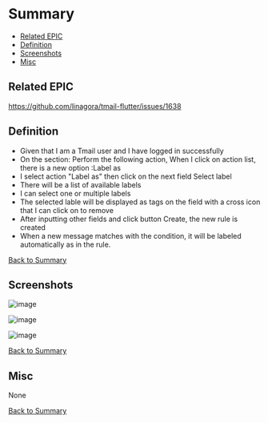 # Summary

* [Related EPIC](#related-epic)
* [Definition](#definition)
* [Screenshots](#screenshots)
* [Misc](#misc)

## Related EPIC

https://github.com/linagora/tmail-flutter/issues/1638

## Definition

- Given that I am a Tmail user and I have logged in successfully
- On the section: Perform the following action, When I click on action list, there is a new option :Label as 
- I select action "Label as" then click on the next field Select label
- There will be a list of available labels 
- I can select one or multiple labels 
- The selected lable will be displayed as tags on the field with a cross icon that I can click on to remove 
- After inputting other fields and click button Create, the new rule is created 
- When a new message matches with the condition, it will be labeled automatically as in the rule. 

[Back to Summary](#summary)

## Screenshots

![image](https://user-images.githubusercontent.com/68209176/228729483-28d593d9-5ef9-4eea-87f5-b3b3934576f3.png)

![image](https://user-images.githubusercontent.com/68209176/228729525-25065c92-1227-45a4-80cb-9ba0bcb51e38.png)

![image](https://user-images.githubusercontent.com/68209176/228729560-34885bcd-8b55-450e-b78a-803189fcf808.png)


[Back to Summary](#summary)

## Misc

None

[Back to Summary](#summary)
